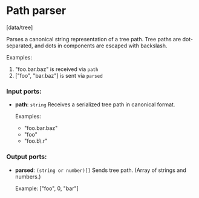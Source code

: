 # Path parser

[data/tree]

Parses a canonical string representation of a tree path. Tree paths are dot-separated, and dots in components are escaped with backslash.

Examples:
1. "foo.bar\.baz" is received via `path`
2. ["foo", "bar.baz"] is sent via `parsed`

### Input ports:

* __path__: `string`
    Receives a serialized tree path in canonical format.
    
    Examples:
    * "foo.bar.baz"
    * "foo"
    * "foo.b\\.r"



### Output ports:

* __parsed__: `(string or number)[]`
    Sends tree path. (Array of strings and numbers.)
    
    Example: ["foo", 0, "bar"]



